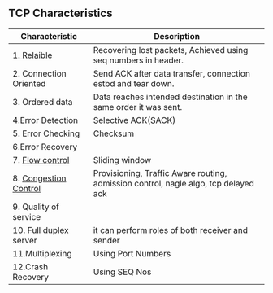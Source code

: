 ## TCP Characteristics

|Characteristic|Description|
|---|---|
|[1. Relaible](Reliability) | Recovering lost packets, Achieved using seq numbers in header.|
|2. Connection Oriented |Send ACK after data transfer, connection estbd and tear down.|
|3. Ordered data |Data reaches intended destination in the same order it was sent.|
|4.Error Detection|Selective ACK(SACK)|
|5. Error Checking|Checksum|
|6.Error Recovery||
|7. [Flow control](Flow_Control)| Sliding window|
|8. [Congestion Control](Flow_Control)|Provisioning, Traffic Aware routing, admission control, nagle algo, tcp delayed ack|
|9. Quality of service||
|10. Full duplex server|it can perform roles of both receiver and sender|
|11.Multiplexing|Using Port Numbers|
|12.Crash Recovery|Using SEQ Nos|
